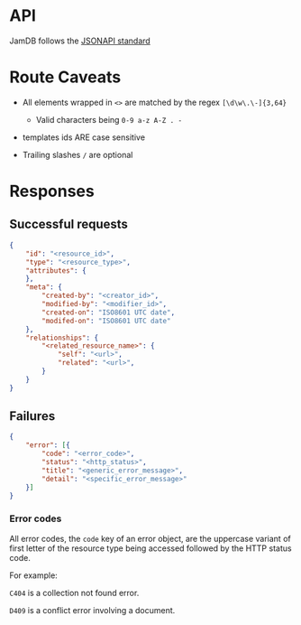# API
JamDB follows the [JSONAPI standard](http://jsonapi.org/)

# Route Caveats
- All elements wrapped in `<>` are matched by the regex `[\d\w\.\-]{3,64}`
  - Valid characters being `0-9 a-z A-Z . -`

- templates ids ARE case sensitive
- Trailing slashes `/` are optional

# Responses

## Successful requests

```json
{
    "id": "<resource_id>",
    "type": "<resource_type>",
    "attributes": {
    },
    "meta": {
        "created-by": "<creator_id>",
        "modified-by": "<modifier_id>",
        "created-on": "ISO8601 UTC date",
        "modifed-on": "ISO8601 UTC date"
    },
    "relationships": {
        "<related_resource_name>": {
            "self": "<url>",
            "related": "<url>",
        }
    }
}
```

## Failures

```json
{
    "error": [{
        "code": "<error_code>",
        "status": "<http_status>",
        "title": "<generic_error_message>",
        "detail": "<specific_error_message>"
    }]
}
```

### Error codes
All error codes, the `code` key of an error object, are the uppercase variant of first letter of the resource type being accessed followed by the HTTP status code.

For example:

`C404` is a collection not found error.

`D409` is a conflict error involving a document.
